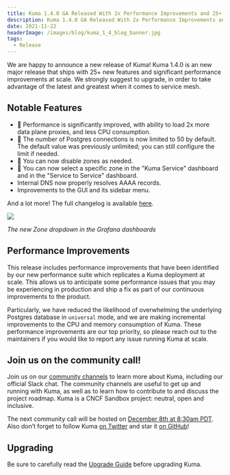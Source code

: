 ```yaml
---
title: Kuma 1.4.0 GA Released With 2x Performance Improvements and 25+ New Features
description: Kuma 1.4.0 GA Released With 2x Performance Improvements and 25+ New Features
date: 2021-11-22
headerImage: /images/blog/kuma_1_4_blog_banner.jpg
tags:
  - Release
---
```


We are happy to announce a new release of Kuma! Kuma 1.4.0 is an new major release that ships with 25+ new features and significant performance improvements at scale. We strongly suggest to upgrade, in order to take advantage of the latest and greatest when it comes to service mesh.

## Notable Features

* 🚀 Performance is significantly improved, with ability to load 2x more data plane proxies, and less CPU consumption.
* 🚀 The number of Postgres connections is now limited to 50 by default. The default value was previously unlimited; you can still configure the limit if needed.
* 🚀 You can now disable zones as needed.
* 🚀 You can now select a specific zone in the "Kuma Service" dashboard and in the "Service to Service" dashboard.
* Internal DNS now properly resolves AAAA records.
* Improvements to the GUI and its sidebar menu.

And a lot more! The full changelog is available [here](https://github.com/kumahq/kuma/blob/master/CHANGELOG.md).

![](/images/blog/zone_dropdown.png)

_The new Zone dropdown in the Grafana dashboards_

## Performance Improvements

This release includes performance improvements that have been identified by our new performance suite which replicates a Kuma deployment at scale. This allows us to anticipate some performance issues that you may be experiencing in production and ship a fix as part of our continuous improvements to the product.

Particularly, we have reduced the likelihood of overwhelming the underlying Postgres database in `universal` mode, and we are making incremental improvements to the CPU and memory consumption of Kuma. These performance improvements are our top priority, so please reach out to the maintainers if you would like to report any issue running Kuma at scale.

## Join us on the community call!

Join us on our [community channels](https://kuma.io/community/) to learn more about Kuma, including our official Slack chat. The community channels are useful to get up and running with Kuma, as well as to learn how to contribute to and discuss the project roadmap. Kuma is a CNCF Sandbox project: neutral, open and inclusive.

The next community call will be hosted on [December 8th at 8:30am PDT](https://kuma.io/community/). Also don’t forget to follow Kuma [on Twitter](https://twitter.com/kumamesh) and star it [on GitHub](https://github.com/kumahq/kuma)!

## Upgrading

Be sure to carefully read the [Upgrade Guide](https://github.com/kumahq/kuma/blob/master/UPGRADE.md) before upgrading Kuma.
